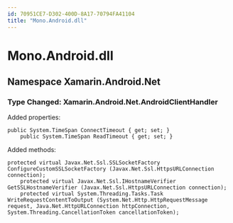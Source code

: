 ```yaml
---
id: 70951CE7-D302-400D-8A17-70794FA41104
title: "Mono.Android.dll"
---
```


# Mono.Android.dll

## Namespace Xamarin.Android.Net

### Type Changed: Xamarin.Android.Net.AndroidClientHandler

Added properties:

```
public System.TimeSpan ConnectTimeout { get; set; }
	public System.TimeSpan ReadTimeout { get; set; }
```



Added methods:

```
protected virtual Javax.Net.Ssl.SSLSocketFactory ConfigureCustomSSLSocketFactory (Javax.Net.Ssl.HttpsURLConnection connection);
	protected virtual Javax.Net.Ssl.IHostnameVerifier GetSSLHostnameVerifier (Javax.Net.Ssl.HttpsURLConnection connection);
	protected virtual System.Threading.Tasks.Task WriteRequestContentToOutput (System.Net.Http.HttpRequestMessage request, Java.Net.HttpURLConnection httpConnection, System.Threading.CancellationToken cancellationToken);
```
